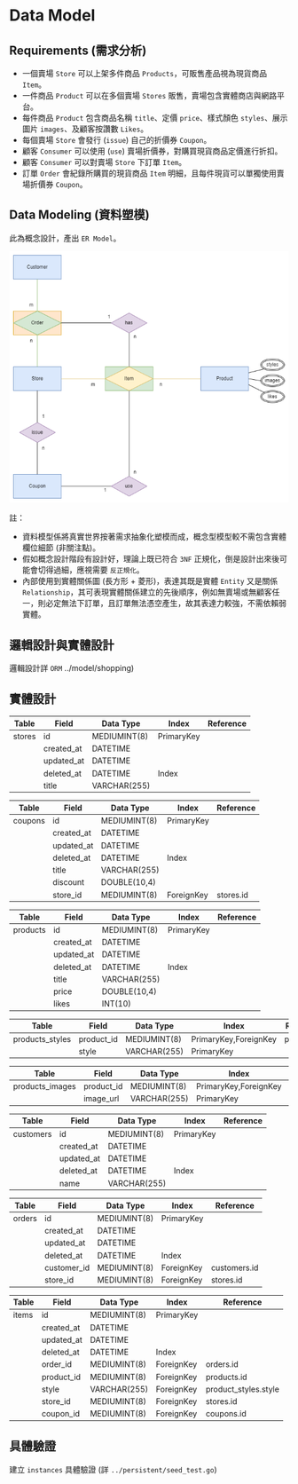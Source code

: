 # Data Model

## Requirements (需求分析)

- 一個賣場 `Store` 可以上架多件商品 `Products`，可販售產品視為現貨商品 `Item`。
- 一件商品 `Product` 可以在多個賣場 `Stores` 販售，賣場包含實體商店與網路平台。
- 每件商品 `Product` 包含商品名稱 `title`、定價 `price`、樣式顏色 `styles`、展示圖片 `images`、及顧客按讚數 `Likes`。
- 每個賣場 `Store` 會發行 (`issue`) 自己的折價券 `Coupon`。
- 顧客 `Consumer` 可以使用 (`use`) 賣場折價券，對購買現貨商品定價進行折扣。
- 顧客 `Consumer` 可以對賣場 `Store` 下訂單 `Item`。
- 訂單 `Order` 會紀錄所購買的現貨商品 `Item` 明細，且每件現貨可以單獨使用賣場折價券 `Coupon`。

## Data Modeling (資料塑模)

此為概念設計，產出 `ER Model`。

![ER Model](./model.png)

註：

- 資料模型係將真實世界按著需求抽象化塑模而成，概念型模型較不需包含實體欄位細節 (非關注點)。
- 假如概念設計階段有設計好，理論上既已符合 `3NF` 正規化，倒是設計出來後可能會切得過細，應視需要 `反正規化`。
- 內部使用到實體關係圖 (長方形 + 菱形)，表達其既是實體 `Entity` 又是關係 `Relationship`，其可表現實體關係建立的先後順序，例如無賣場或無顧客任一，則必定無法下訂單，且訂單無法憑空產生，故其表達力較強，不需依賴弱實體。

## 邏輯設計與實體設計

邏輯設計詳 `ORM` ../model/shopping)

## 實體設計

| Table  | Field      | Data Type    | Index      | Reference |
| ------ | ---------- | ------------ | ---------- | --------- |
| stores | id         | MEDIUMINT(8) | PrimaryKey |           |
|        | created_at | DATETIME     |            |           |
|        | updated_at | DATETIME     |            |           |
|        | deleted_at | DATETIME     | Index      |           |
|        | title      | VARCHAR(255) |            |           |

| Table   | Field      | Data Type    | Index      | Reference |
| ------- | ---------- | ------------ | ---------- | --------- |
| coupons | id         | MEDIUMINT(8) | PrimaryKey |           | 
|         | created_at | DATETIME     |            |           | 
|         | updated_at | DATETIME     |            |           | 
|         | deleted_at | DATETIME     | Index      |           | 
|         | title      | VARCHAR(255) |            |           | 
|         | discount   | DOUBLE(10,4) |            |           | 
|         | store_id   | MEDIUMINT(8) | ForeignKey | stores.id |

| Table    | Field      | Data Type    | Index      | Reference |
| -------- | ---------- | ------------ | ---------- | --------- |
| products | id         | MEDIUMINT(8) | PrimaryKey |           | 
|          | created_at | DATETIME     |            |           | 
|          | updated_at | DATETIME     |            |           | 
|          | deleted_at | DATETIME     | Index      |           | 
|          | title      | VARCHAR(255) |            |           | 
|          | price      | DOUBLE(10,4) |            |           | 
|          | likes      | INT(10)      |            |           |

| Table           | Field      | Data Type    | Index                 | Reference   |
| --------------- | ---------- | ------------ | --------------------- | ----------- |
| products_styles | product_id | MEDIUMINT(8) | PrimaryKey,ForeignKey | products.id | 
|                 | style      | VARCHAR(255) | PrimaryKey            |             | 

| Table           | Field      | Data Type    | Index                 | Reference   |
| --------------- | ---------- | ------------ | --------------------- | ----------- |
| products_images | product_id | MEDIUMINT(8) | PrimaryKey,ForeignKey | products.id | 
|                 | image_url  | VARCHAR(255) | PrimaryKey            |             | 

| Table     | Field      | Data Type    | Index      | Reference |
| --------- | ---------- | ------------ | ---------- | --------- |
| customers | id         | MEDIUMINT(8) | PrimaryKey |           |
|           | created_at | DATETIME     |            |           |
|           | updated_at | DATETIME     |            |           |
|           | deleted_at | DATETIME     | Index      |           |
|           | name       | VARCHAR(255) |            |           |

| Table  | Field       | Data Type    | Index      | Reference    |
| ------ | ----------- | ------------ | ---------- | ------------ |
| orders | id          | MEDIUMINT(8) | PrimaryKey |              |
|        | created_at  | DATETIME     |            |              |
|        | updated_at  | DATETIME     |            |              |
|        | deleted_at  | DATETIME     | Index      |              |
|        | customer_id | MEDIUMINT(8) | ForeignKey | customers.id |
|        | store_id    | MEDIUMINT(8) | ForeignKey | stores.id    |

| Table | Field      | Data Type    | Index      | Reference            |
| ----- | ---------- | ------------ | ---------- | -------------------- |
| items | id         | MEDIUMINT(8) | PrimaryKey |                      |
|       | created_at | DATETIME     |            |                      |
|       | updated_at | DATETIME     |            |                      |
|       | deleted_at | DATETIME     | Index      |                      |
|       | order_id   | MEDIUMINT(8) | ForeignKey | orders.id            |
|       | product_id | MEDIUMINT(8) | ForeignKey | products.id          |
|       | style      | VARCHAR(255) | ForeignKey | product_styles.style |
|       | store_id   | MEDIUMINT(8) | ForeignKey | stores.id            |
|       | coupon_id  | MEDIUMINT(8) | ForeignKey | coupons.id           |

## 具體驗證

建立 `instances` 具體驗證 (詳 `../persistent/seed_test.go`)
